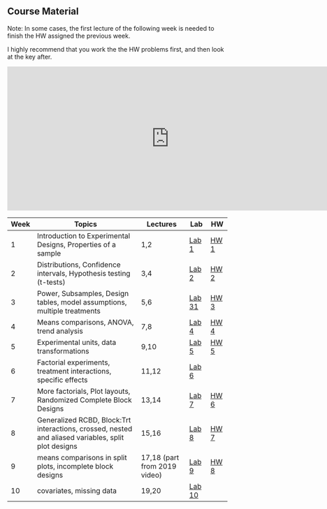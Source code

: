 ## Course Material

Note: In some cases, the first lecture of the following week is needed to finish the HW assigned the previous week. 

I highly recommend that you work the the HW problems first, and then look at the key after. 

<iframe src="https://www.kaltura.com/p/1770401/sp/177040100/embedIframeJs/uiconf_id/24976411/partner_id/1770401/widget_id/0_yrtz9g1b?iframeembed=true&playerId=kaltura_player_&flashvars[playlistAPI.kpl0Id]=0_pzw7unv8&flashvars[ks]=&&flashvars[imageDefaultDuration]=30&flashvars[mediaProtocol]=rtmp&flashvars[streamerType]=rtmp&flashvars[streamerUrl]=rtmp://www.kaltura.com:1935&flashvars[rtmpFlavors]=1&flashvars[localizationCode]=en&flashvars[leadWithHTML5]=true&flashvars[nextPrevBtn.plugin]=true&flashvars[sideBarContainer.plugin]=true&flashvars[sideBarContainer.position]=left&flashvars[sideBarContainer.clickToClose]=true&flashvars[chapters.plugin]=true&flashvars[chapters.layout]=vertical&flashvars[chapters.thumbnailRotator]=false&flashvars[streamSelector.plugin]=true&flashvars[EmbedPlayer.SpinnerTarget]=videoHolder&flashvars[dualScreen.plugin]=true&flashvars[playlistAPI.playlistUrl]=https://video.ucdavis.edu/playlist/details/{playlistAPI.kpl0Id}" width="740" height="330" allowfullscreen webkitallowfullscreen mozAllowFullScreen allow="autoplay *; fullscreen *; encrypted-media *" sandbox="allow-forms allow-same-origin allow-scripts allow-top-navigation allow-pointer-lock allow-popups allow-modals allow-orientation-lock allow-popups-to-escape-sandbox allow-presentation allow-top-navigation-by-user-activation" frameborder="0" title="Kaltura Player"></iframe>


| Week | Topics                                                                                              | Lectures                     | Lab                   | HW             |
|------|-----------------------------------------------------------------------------------------------------|------------------------------|-----------------------|----------------|
| 1    | Introduction to Experimental Designs, Properties of a sample                                        | 1,2                          | [Lab 1](Labs/Lab_1)   | [HW 1](HW/HW1) |
| 2    | Distributions, Confidence intervals, Hypothesis testing (t-tests)                                   | 3,4                          | [Lab 2](Labs/Lab_2)   | [HW 2](HW/HW2) |
| 3    | Power, Subsamples, Design tables, model assumptions, multiple treatments                            | 5,6                          | [Lab 31](Labs/Lab_3)  | [HW 3](HW/HW3) |
| 4    | Means comparisons, ANOVA, trend analysis                                                            | 7,8                          | [Lab 4](Labs/Lab_4)   | [HW 4](HW/HW4) |
| 5    | Experimental units, data transformations                                                            | 9,10                         | [Lab 5](Labs/Lab_5)   | [HW 5](HW/HW5) |
| 6    | Factorial experiments, treatment interactions, specific effects                                     | 11,12                        | [Lab 6](Labs/Lab_6)   |                |
| 7    | More factorials, Plot layouts, Randomized Complete Block Designs                                    | 13,14                        | [Lab 7](Labs/Lab_7)   | [HW 6](HW/HW6) |
| 8    | Generalized RCBD, Block:Trt interactions, crossed, nested and aliased variables, split plot designs | 15,16                        | [Lab 8](Labs/Lab_8)   | [HW 7](HW/HW7) |
| 9    | means comparisons in split plots, incomplete block designs                                          | 17,18 (part from 2019 video) | [Lab 9](Labs/Lab_9)   | [HW 8](HW/HW8) |
| 10   | covariates, missing data                                                                            | 19,20                        | [Lab 10](Labs/Lab_10) |                |
